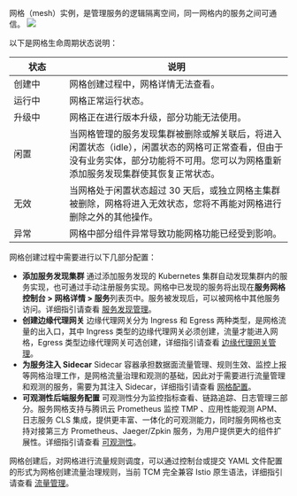 网格（mesh）实例，是管理服务的逻辑隔离空间，同一网格内的服务之间可通信。
![](https://qcloudimg.tencent-cloud.cn/raw/0839f6b1448c611cc18ee547b8b2367a.png)

以下是网格生命周期状态说明：

 

<table>
<thead>
  <tr>
    <th width="20%">状态</th>
    <th>说明</th>
  </tr>
</thead>
<tbody>
  <tr>
    <td>创建中</td>
    <td>网格创建过程中，网格详情无法查看。</td>
  </tr>
  <tr>
    <td>运行中</td>
    <td>网格正常运行状态。</td>
  </tr>
  <tr>
    <td>升级中</td>
    <td>网格正在进行版本升级，部分功能无法使用。</td>
  </tr>
  <tr>
    <td>闲置</td>
    <td>当网格管理的服务发现集群被删除或解关联后，将进入闲置状态（idle），闲置状态的网格可正常查看，但由于没有业务实体，部分功能将不可用。您可以为网格重新添加服务发现集群使其恢复正常状态。</td>
  </tr>
  <tr>
    <td>无效</td>
    <td>当网格处于闲置状态超过 30 天后，或独立网格主集群被删除，网格将进入无效状态，您将不再能对网格进行删除之外的其他操作。</td>
  </tr>
  <tr>
    <td>异常</td>
    <td>网格中部分组件异常导致功能网格功能已经受到影响。</td>
  </tr>
</tbody>
</table>

网格创建过程中需要进行以下几部分配置：
- **添加服务发现集群**
通过添加服务发现的 Kubernetes 集群自动发现集群内的服务实现，也可通过手动注册服务实现。网格中已发现的服务将出现在**服务网格控制台  > 网格详情 > 服务**列表页中。服务被发现后，可以被网格中其他服务访问。详细指引请查看 [服务发现管理](https://intl.cloud.tencent.com/document/product/1152/47467)。
- **创建边缘代理网关**
边缘代理网关分为 Ingress 和 Egress 两种类型，是网格流量的出入口，其中 Ingress 类型的边缘代理网关必须创建，流量才能进入网格，Egress 类型边缘代理网关可选创建，详细指引请查看 [边缘代理网关管理](https://intl.cloud.tencent.com/document/product/1152/47471)。
- **为服务注入 Sidecar**
Sidecar 容器承担数据面流量管理、规则生效、监控上报等网格治理工作，是网格流量治理和观测的基础，因此对于需要进行流量管理和观测的服务，需要为其注入 Sidecar，详细指引请查看 [网格配置](https://intl.cloud.tencent.com/document/product/1152/47464)。
- **可观测性后端服务配置**
可观测性分为监控指标查看、链路追踪、日志管理三部分。服务网格支持与腾讯云 Prometheus 监控 TMP 、应用性能观测 APM、日志服务 CLS 集成，提供更丰富、一体化的可观测能力，同时服务网格也支持对接第三方 Prometheus、Jaeger/Zpkin 服务，为用户提供更大的组件扩展性。详细指引请查看 [可观测性](https://intl.cloud.tencent.com/document/product/1152/47478)。

网格创建后，对网格进行流量规则调度，可以通过控制台或提交 YAML 文件配置的形式为网格创建流量治理规则，当前 TCM 完全兼容 Istio 原生语法，详细指引请查看 [流量管理](https://intl.cloud.tencent.com/document/product/1152/47474)。
